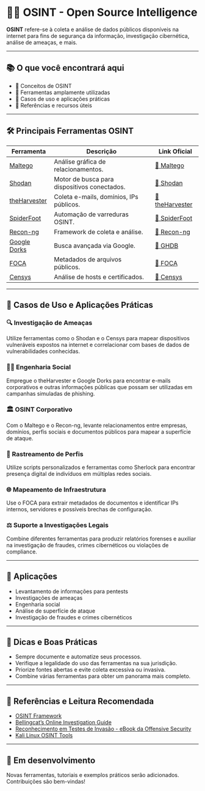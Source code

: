 # 🕵️‍♂️ OSINT - Open Source Intelligence

**OSINT** refere-se à coleta e análise de dados públicos disponíveis na internet para fins de segurança da informação, investigação cibernética, análise de ameaças, e mais.

---

## 📚 O que você encontrará aqui

- 📌 Conceitos de OSINT  
- 🧰 Ferramentas amplamente utilizadas  
- 🧪 Casos de uso e aplicações práticas  
- 🔗 Referências e recursos úteis  

---

## 🛠️ Principais Ferramentas OSINT

| Ferramenta      | Descrição                                           | Link Oficial |
|------------------|----------------------------------------------------|--------------|
| [Maltego](https://www.paterva.com)        | Análise gráfica de relacionamentos.        | [🔗 Maltego](https://www.paterva.com) |
| [Shodan](https://www.shodan.io)           | Motor de busca para dispositivos conectados. | [🔗 Shodan](https://www.shodan.io) |
| [theHarvester](https://github.com/laramies/theHarvester) | Coleta e-mails, domínios, IPs públicos.    | [🔗 theHarvester](https://github.com/laramies/theHarvester) |
| [SpiderFoot](https://www.spiderfoot.net)  | Automação de varreduras OSINT.             | [🔗 SpiderFoot](https://www.spiderfoot.net) |
| [Recon-ng](https://github.com/lanmaster53/recon-ng) | Framework de coleta e análise.           | [🔗 Recon-ng](https://github.com/lanmaster53/recon-ng) |
| [Google Dorks](https://www.exploit-db.com/google-hacking-database) | Busca avançada via Google.                 | [🔗 GHDB](https://www.exploit-db.com/google-hacking-database) |
| [FOCA](https://www.elevenpaths.com/labstools/foca/index.html) | Metadados de arquivos públicos.           | [🔗 FOCA](https://www.elevenpaths.com/labstools/foca/index.html) |
| [Censys](https://censys.io)              | Análise de hosts e certificados.           | [🔗 Censys](https://censys.io) |

---

## 🧪 Casos de Uso e Aplicações Práticas

### 🔍 Investigação de Ameaças  
Utilize ferramentas como o Shodan e o Censys para mapear dispositivos vulneráveis expostos na internet e correlacionar com bases de dados de vulnerabilidades conhecidas.

### 🧑‍💻 Engenharia Social  
Empregue o theHarvester e Google Dorks para encontrar e-mails corporativos e outras informações públicas que possam ser utilizadas em campanhas simuladas de phishing.

### 🏛️ OSINT Corporativo  
Com o Maltego e o Recon-ng, levante relacionamentos entre empresas, domínios, perfis sociais e documentos públicos para mapear a superfície de ataque.

### 👤 Rastreamento de Perfis  
Utilize scripts personalizados e ferramentas como Sherlock para encontrar presença digital de indivíduos em múltiplas redes sociais.

### 🌐 Mapeamento de Infraestrutura  
Use o FOCA para extrair metadados de documentos e identificar IPs internos, servidores e possíveis brechas de configuração.

### ⚖️ Suporte a Investigações Legais  
Combine diferentes ferramentas para produzir relatórios forenses e auxiliar na investigação de fraudes, crimes cibernéticos ou violações de compliance.

---

## 🧠 Aplicações

- Levantamento de informações para pentests  
- Investigações de ameaças  
- Engenharia social  
- Análise de superfície de ataque  
- Investigação de fraudes e crimes cibernéticos  

---

## 🧠 Dicas e Boas Práticas

- Sempre documente e automatize seus processos.  
- Verifique a legalidade do uso das ferramentas na sua jurisdição.  
- Priorize fontes abertas e evite coleta excessiva ou invasiva.  
- Combine várias ferramentas para obter um panorama mais completo.  

---

## 🧾 Referências e Leitura Recomendada

- [OSINT Framework](https://osintframework.com/)  
- [Bellingcat’s Online Investigation Guide](https://www.bellingcat.com/resources/how-tos/)  
- [Reconhecimento em Testes de Invasão - eBook da Offensive Security](https://www.offensive-security.com)  
- [Kali Linux OSINT Tools](https://tools.kali.org/information-gathering)  

---

## 🚧 Em desenvolvimento

Novas ferramentas, tutoriais e exemplos práticos serão adicionados. Contribuições são bem-vindas!

